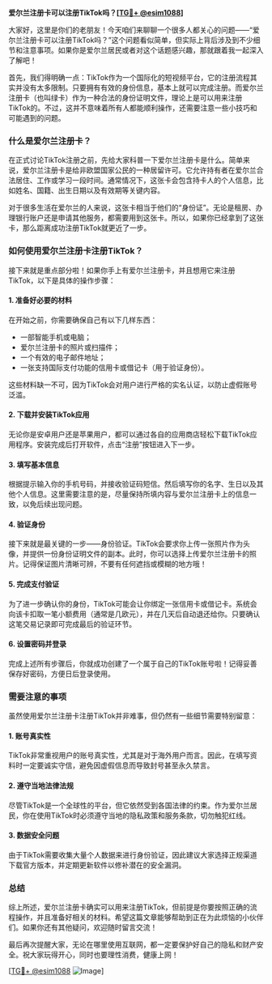 **爱尔兰注册卡可以注册TikTok吗？[[TG💪+ @esim1088](https://t.me/s/esim1088)]**

大家好，这里是你们的老朋友！今天咱们来聊聊一个很多人都关心的问题——“爱尔兰注册卡可以注册TikTok吗？”这个问题看似简单，但实际上背后涉及到不少细节和注意事项。如果你是爱尔兰居民或者对这个话题感兴趣，那就跟着我一起深入了解吧！

首先，我们得明确一点：TikTok作为一个国际化的短视频平台，它的注册流程其实并没有太多限制。只要拥有有效的身份信息，基本上就可以完成注册。而爱尔兰注册卡（也叫绿卡）作为一种合法的身份证明文件，理论上是可以用来注册TikTok的。不过，这并不意味着所有人都能顺利操作，还需要注意一些小技巧和可能遇到的问题。

### **什么是爱尔兰注册卡？**

在正式讨论TikTok注册之前，先给大家科普一下爱尔兰注册卡是什么。简单来说，爱尔兰注册卡是给非欧盟国家公民的一种居留许可。它允许持有者在爱尔兰合法居住、工作或学习一段时间。通常情况下，这张卡会包含持卡人的个人信息，比如姓名、国籍、出生日期以及有效期等关键内容。

对于很多生活在爱尔兰的人来说，这张卡相当于他们的“身份证”。无论是租房、办理银行账户还是申请其他服务，都需要用到这张卡。所以，如果你已经拿到了这张卡，那么距离成功注册TikTok就更近了一步。

### **如何使用爱尔兰注册卡注册TikTok？**

接下来就是重点部分啦！如果你手上有爱尔兰注册卡，并且想用它来注册TikTok，以下是具体的操作步骤：

#### **1. 准备好必要的材料**
在开始之前，你需要确保自己有以下几样东西：
- 一部智能手机或电脑；
- 爱尔兰注册卡的照片或扫描件；
- 一个有效的电子邮件地址；
- 一张支持国际支付功能的信用卡或借记卡（用于验证身份）。

这些材料缺一不可，因为TikTok会对用户进行严格的实名认证，以防止虚假账号泛滥。

#### **2. 下载并安装TikTok应用**
无论你是安卓用户还是苹果用户，都可以通过各自的应用商店轻松下载TikTok应用程序。安装完成后打开软件，点击“注册”按钮进入下一步。

#### **3. 填写基本信息**
根据提示输入你的手机号码，并接收验证码短信。然后填写你的名字、生日以及其他个人信息。这里需要注意的是，尽量保持所填内容与爱尔兰注册卡上的信息一致，以免后续出现问题。

#### **4. 验证身份**
接下来就是最关键的一步——身份验证。TikTok会要求你上传一张照片作为头像，并提供一份身份证明文件的副本。此时，你可以选择上传爱尔兰注册卡的照片。记得保证图片清晰可辨，不要有任何遮挡或模糊的地方哦！

#### **5. 完成支付验证**
为了进一步确认你的身份，TikTok可能会让你绑定一张信用卡或借记卡。系统会向该卡扣取一笔小额费用（通常是几欧元），并在几天后自动退还给你。只要确认这笔交易记录即可完成最后的验证环节。

#### **6. 设置密码并登录**
完成上述所有步骤后，你就成功创建了一个属于自己的TikTok账号啦！记得妥善保存好密码，方便日后登录使用。

### **需要注意的事项**

虽然使用爱尔兰注册卡注册TikTok并非难事，但仍然有一些细节需要特别留意：

#### **1. 账号真实性**
TikTok非常重视用户的账号真实性，尤其是对于海外用户而言。因此，在填写资料时一定要诚实守信，避免因虚假信息而导致封号甚至永久禁言。

#### **2. 遵守当地法律法规**
尽管TikTok是一个全球性的平台，但它依然受到各国法律的约束。作为爱尔兰居民，你在使用TikTok时必须遵守当地的隐私政策和服务条款，切勿触犯红线。

#### **3. 数据安全问题**
由于TikTok需要收集大量个人数据来进行身份验证，因此建议大家选择正规渠道下载官方版本，并定期更新软件以修补潜在的安全漏洞。

### **总结**

综上所述，爱尔兰注册卡确实可以用来注册TikTok，但前提是你要按照正确的流程操作，并且准备好相关的材料。希望这篇文章能够帮助到正在为此烦恼的小伙伴们。如果你还有其他疑问，欢迎随时留言交流！

最后再次提醒大家，无论在哪里使用互联网，都一定要保护好自己的隐私和财产安全。祝大家玩得开心，同时也要理性消费，健康上网！

[[TG💪+ @esim1088](https://t.me/s/esim1088) ![Image](https://i.postimg.cc/4NQfJmqS/Snipaste-2025-05-13-00-14-12.png)]
